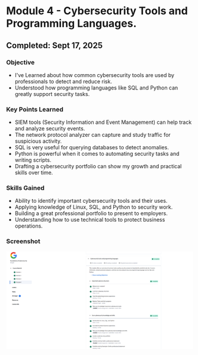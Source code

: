 # Module 4 - Cybersecurity Tools and Programming Languages. 
## Completed: Sept 17, 2025

### Objective
- I've Learned about how common cybersecurity tools are used by professionals to detect and reduce risk.
- Understood how programming languages like SQL and Python can greatly support security tasks.

### Key Points Learned
- SIEM tools (Security Information and Event Management) can help track and analyze security events.
- The network protocol analyzer can capture and study traffic for suspicious activity.
- SQL is very useful for querying databases to detect anomalies.
- Python is powerful when it comes to automating security tasks and writing scripts.
- Drafting a cybersecurity portfolio can show my growth and practical skills over time.

### Skills Gained
- Ability to identify important cybersecurity tools and their uses.
- Applying knowledge of Linux, SQL, and Python to security work.
- Building a great professional portfolio to present to employers.
- Understanding how to use technical tools to protect business operations.

### Screenshot
![Foundations of Cybersecurity – Module 4](Screenshot/Foundation_of_Cybersecurity_Module_4.png)

